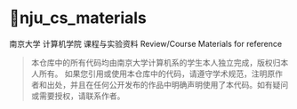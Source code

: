 # 🌟nju_cs_materials
南京大学 计算机学院 课程与实验资料 Review/Course Materials for reference
> 本仓库中的所有代码均由南京大学计算机系的学生本人独立完成，版权归本人所有。
> 如果您引用或使用本仓库中的代码，请遵守学术规范，注明原作者和出处，并且在任何公开发布的作品中明确声明使用了本代码。如有疑问或需要授权，请联系作者。
